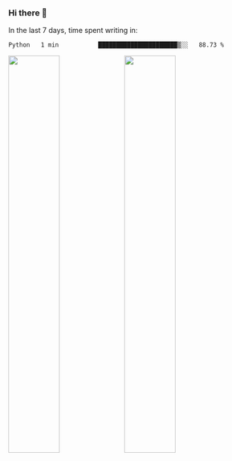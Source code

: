 ### Hi there 👋

In the last 7 days, time spent writing in:

<!--START_SECTION:waka-->
```text
Python   1 min           ██████████████████████▒░░   88.73 % 
```
<!--END_SECTION:waka-->

<img src="https://wakatime.com/share/@jimtje/5d0c92de-08f8-4a72-8f2f-6a9693d1e318.svg" width=45% height=45%> <img src="https://wakatime.com/share/@jimtje/501498ae-bda5-4da7-a89d-b40bcdd5556d.svg" width=45% height=45%>
